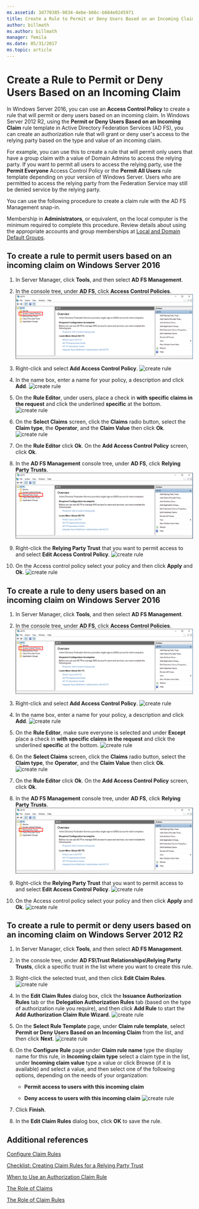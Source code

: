 ```yaml
---
ms.assetid: 3d770385-9834-4ebe-b66c-b684e0245971
title: Create a Rule to Permit or Deny Users Based on an Incoming Claim
author: billmath
ms.author: billmath
manager: femila
ms.date: 05/31/2017
ms.topic: article
---
```


# Create a Rule to Permit or Deny Users Based on an Incoming Claim


In Windows Server 2016, you can use an **Access Control Policy** to create a rule that will permit or deny users based on an incoming claim.  In Windows Server 2012 R2, using the **Permit or Deny Users Based on an Incoming Claim** rule template in Active Directory Federation Services \(AD FS\), you can create an authorization rule that will grant or deny user's access to the relying party based on the type and value of an incoming claim.

For example, you can use this to create a rule that will permit only users that have a group claim with a value of Domain Admins to access the relying party. If you want to permit all users to access the relying party, use the **Permit Everyone** Access Control Policy or the **Permit All Users** rule template depending on your version of Windows Server. Users who are permitted to access the relying party from the Federation Service may still be denied service by the relying party.

You can use the following procedure to create a claim rule with the AD FS Management snap\-in.

Membership in **Administrators**, or equivalent, on the local computer is the minimum required to complete this procedure.  Review details about using the appropriate accounts and group memberships at [Local and Domain Default Groups](https://go.microsoft.com/fwlink/?LinkId=83477).

## To create a rule to permit users based on an incoming claim on Windows Server 2016

1.  In Server Manager, click **Tools**, and then select **AD FS Management**.

2.  In the console tree, under **AD FS**, click **Access Control Policies**.
![create rule](media/Create-a-Rule-to-Permit-or-Deny-Users-Based-on-an-Incoming-Claim/permitdeny3.PNG)

3. Right-click and select **Add Access Control Policy**.
![create rule](media/Create-a-Rule-to-Permit-or-Deny-Users-Based-on-an-Incoming-Claim/permitdeny4.PNG)

4. In the name box, enter a name for your policy, a description and click **Add**.
![create rule](media/Create-a-Rule-to-Permit-or-Deny-Users-Based-on-an-Incoming-Claim/permitdeny5.PNG)

5. On the **Rule Editor**, under users, place a check in **with specific claims in the request** and click the underlined **specific** at the bottom.
![create rule](media/Create-a-Rule-to-Permit-or-Deny-Users-Based-on-an-Incoming-Claim/permitdeny6.PNG)

6. On the **Select Claims** screen, click the **Claims** radio button, select the **Claim type**, the **Operator**, and the **Claim Value** then click **Ok**.
![create rule](media/Create-a-Rule-to-Permit-or-Deny-Users-Based-on-an-Incoming-Claim/permitdeny7.PNG)

7.  On the **Rule Editor** click **Ok**.  On the **Add Access Control Policy** screen, click **Ok**.

8. In the **AD FS Management** console tree, under **AD FS**, click **Relying Party Trusts**.
![create rule](media/Create-a-Rule-to-Pass-Through-or-Filter-an-Incoming-Claim/claimrule9.PNG)

9.  Right-click the **Relying Party Trust** that you want to permit access to and select **Edit Access Control Policy**.
![create rule](media/Create-a-Rule-to-Permit-All-Users/permitall2.PNG)

10. On the Access control policy select your policy and then click **Apply** and **Ok**.
![create rule](media/Create-a-Rule-to-Permit-or-Deny-Users-Based-on-an-Incoming-Claim/permitdeny8.PNG)

## To create a rule to deny users based on an incoming claim on Windows Server 2016

1.  In Server Manager, click **Tools**, and then select **AD FS Management**.

2.  In the console tree, under **AD FS**, click **Access Control Policies**.
![create rule](media/Create-a-Rule-to-Permit-or-Deny-Users-Based-on-an-Incoming-Claim/permitdeny3.PNG)

3. Right-click and select **Add Access Control Policy**.
![create rule](media/Create-a-Rule-to-Permit-or-Deny-Users-Based-on-an-Incoming-Claim/permitdeny4.PNG)

4. In the name box, enter a name for your policy, a description and click **Add**.
![create rule](media/Create-a-Rule-to-Permit-or-Deny-Users-Based-on-an-Incoming-Claim/permitdeny9.PNG)

5. On the **Rule Editor**, make sure everyone is selected and under **Except** place a check in **with specific claims in the request** and click the underlined **specific** at the bottom.
![create rule](media/Create-a-Rule-to-Permit-or-Deny-Users-Based-on-an-Incoming-Claim/permitdeny10.PNG)

6. On the **Select Claims** screen, click the **Claims** radio button, select the **Claim type**, the **Operator**, and the **Claim Value** then click **Ok**.
![create rule](media/Create-a-Rule-to-Permit-or-Deny-Users-Based-on-an-Incoming-Claim/permitdeny11.PNG)

7.  On the **Rule Editor** click **Ok**.  On the **Add Access Control Policy** screen, click **Ok**.

8. In the **AD FS Management** console tree, under **AD FS**, click **Relying Party Trusts**.
![create rule](media/Create-a-Rule-to-Pass-Through-or-Filter-an-Incoming-Claim/claimrule9.PNG)

9.  Right-click the **Relying Party Trust** that you want to permit access to and select **Edit Access Control Policy**.
![create rule](media/Create-a-Rule-to-Permit-All-Users/permitall2.PNG)

10. On the Access control policy select your policy and then click **Apply** and **Ok**.
![create rule](media/Create-a-Rule-to-Permit-or-Deny-Users-Based-on-an-Incoming-Claim/permitdeny12.PNG)


## To create a rule to permit or deny users based on an incoming claim on Windows Server 2012 R2

1.  In Server Manager, click **Tools**, and then select **AD FS Management**.

2.  In the console tree, under **AD FS\\Trust Relationships\\Relying Party Trusts**, click a specific trust in the list where you want to create this rule.

3.  Right\-click the selected trust, and then click **Edit Claim Rules**.
![create rule](media/Create-a-Rule-to-Pass-Through-or-Filter-an-Incoming-Claim/claimrule6.PNG)

4.  In the **Edit Claim Rules** dialog box, click the **Issuance Authorization Rules** tab or the **Delegation Authorization Rules** tab \(based on the type of authorization rule you require\), and then click **Add Rule** to start the **Add Authorization Claim Rule Wizard**.
![create rule](media/Create-a-Rule-to-Permit-All-Users/permitall5.PNG)

5.  On the **Select Rule Template** page, under **Claim rule template**, select **Permit or Deny Users Based on an Incoming Claim** from the list, and then click **Next**.
![create rule](media/Create-a-Rule-to-Permit-or-Deny-Users-Based-on-an-Incoming-Claim/permitdeny1.PNG)

6.  On the **Configure Rule** page under **Claim rule name** type the display name for this rule, in **Incoming claim type** select a claim type in the list, under **Incoming claim value** type a value or click Browse \(if it is available\) and select a value, and then select one of the following options, depending on the needs of your organization:

    -   **Permit access to users with this incoming claim**

    -   **Deny access to users with this incoming claim**
![create rule](media/Create-a-Rule-to-Permit-or-Deny-Users-Based-on-an-Incoming-Claim/permitdeny2.PNG)
7.  Click **Finish**.

8.  In the **Edit Claim Rules** dialog box, click **OK** to save the rule.

## Additional references
[Configure Claim Rules](Configure-Claim-Rules.md)

[Checklist: Creating Claim Rules for a Relying Party Trust](/previous-versions/windows/it-pro/windows-server-2012-R2-and-2012/ee913578(v=ws.11))

[When to Use an Authorization Claim Rule](../../ad-fs/technical-reference/When-to-Use-an-Authorization-Claim-Rule.md)

[The Role of Claims](../../ad-fs/technical-reference/The-Role-of-Claims.md)

[The Role of Claim Rules](../../ad-fs/technical-reference/The-Role-of-Claim-Rules.md)

